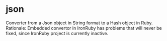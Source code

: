 # json

Converter from a Json object in String format to a Hash object in Ruby.
Rationale: Embedded convertor in IronRuby has problems that will never be fixed, since IronRuby project is currently inactive. 
